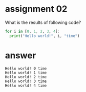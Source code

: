 # assignment 02
What is the results of following code?
```python
for i in [0, 1, 2, 3, 4]:
  print("Hello world!", i, "time")
```
# answer
```
Hello world! 0 time
Hello world! 1 time
Hello world! 2 time
Hello world! 3 time
Hello world! 4 time
```
